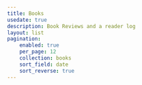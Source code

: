 ```yaml
---
title: Books
usedate: true
description: Book Reviews and a reader log
layout: list
pagination:
    enabled: true
    per_page: 12
    collection: books
    sort_field: date
    sort_reverse: true
---
```


